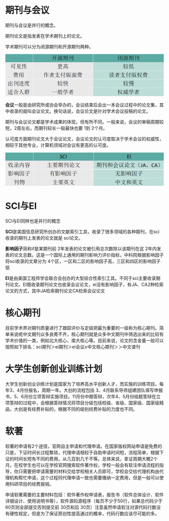 
# 期刊与会议

期刊与会议是并行的概念。

期刊论文是指发表在学术期刊上的论文。

学术期刊可以分为闭源期刊和开源期刊两种。

![](附件/开源期刊与闭源期刊.png)

**会议**一般是由研究所或协会举办的，会议结束后会出一本会议过程中的论文集，其中收录的就叫会议论文。换句话说，会议论文是针对学术会议投稿的论文。

期刊与会议论文都是学术成果的体现，但有所不同。一般来说，会议的审稿周期较短，2周左右，而期刊较长一般最快也要 1到 2个月。

认可度方面期刊论文大于会议论文，会议论文的认可度取决于学术会议的权威性，相较于其他专业，计算机领域对会议有更高的认可度。


![](附件/EI与SCI.png)

# SCI与EI

SCI与EI同样也是并行的概念 

**SCI**是美国信息研究所创办的文献索引工具，收录了很多领域的各种期刊，在sci收录的期刊上发表的论文就是 sci论文。

**影响因子**简称if是某期刊前 2年发表的论文被引用总次数除以该期刊在这 2年内发表的论文总数。这是一个国际上通用的期刊影响力评价指标，中科院根据影响因子将sci收录的文章分为 4个区，一区和二区的影响因子高，三区和四区的影响因子低

**EI**是由美国工程师学会联合会创办的大型综合性索引工具。不同于sci主要收录期刊论文。EI既收录期刊论文也收录会议论文，ei没有影响因子，有JA、CA2种检索论文的方式，其中JA检索期刊论文CA检索会议论文

# 核心期刊

目前学术界对期刊质量进行了跟踪评价与定级把最为重要的一级称为核心期刊。简单来说呢中文期刊众多良莠不齐，核心期刊就是众多中文期刊中筛选出来的比较有学术价值的一类，例如北大核心、南大核心等。目前来说，论文的含金量一般可以按照如下排名：sci期刊＞ei期刊＞ei会议≥中文核心期刊＞＞中文谱刊

# 大学生创新创业训练计划

大学生创新创业训练计划是国家为了培养高水平创新人才，而实施的训练项目。每年3、4月份报名，周期一年。大创的流程包括 3、4月联系导师组建团队填写申报书，5、6月份立项答辩实施项目。11月份中期答辩，次年4、5月份结题答辩在立项答辩的过程中，会根据答辩情况将项目分级包括校级、省级、国家级、国家级精品，大创是有经费补贴的，根据不同的级别经费补贴的力度也不同。

# 软著

软著的申请有2个途径，官网自主申请和代理申请。在国家版权网站申请是免费的只是，下证时间长过程繁琐，代理申请相较于自助申请时间短，流程简单，根据下证的时间长短有不同的费用，从几百到几千不等。总体来说，拿证周期大概2个月。在校学生也可以在学校官网搜索软件著作权，学校一般会有软注申请流程的指导，你只需要把申请需要的材料交给学校相关人员即可，学校会交给代理机构由代理机构帮忙申请，这个过程同代理申请一致也需要缴纳一定费用，但是一般可以使用科研项目的经费报销。

申请软著需要的主要材料包括：软件著作权申请表，报告书（软件总体设计、软件详细设计、使用说明书等），软件源码源程序（每页不少于50行，如果总代码少于 60页则全部提交否则提交前 30页和后 30页）注意虽然申请软注对源代码行数没有硬性规定，但是为了保证原创性提高通过的概率，代码行数应该尽可能的多。